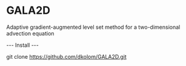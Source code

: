 GALA2D
======

Adaptive gradient-augmented level set method for a two-dimensional advection equation

--- Install ---

git clone https://github.com/dkolom/GALA2D.git

